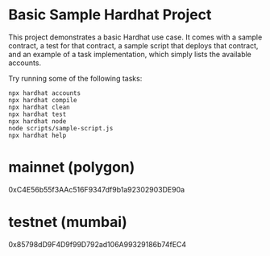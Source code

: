 # Basic Sample Hardhat Project

This project demonstrates a basic Hardhat use case. It comes with a sample contract, a test for that contract, a sample script that deploys that contract, and an example of a task implementation, which simply lists the available accounts.

Try running some of the following tasks:

```shell
npx hardhat accounts
npx hardhat compile
npx hardhat clean
npx hardhat test
npx hardhat node
node scripts/sample-script.js
npx hardhat help
```

# mainnet (polygon)

0xC4E56b55f3AAc516F9347df9b1a92302903DE90a

# testnet (mumbai)

0x85798dD9F4D9f99D792ad106A99329186b74fEC4
